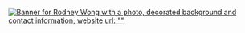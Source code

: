 <a href='""' target="_blank"><img src='https://github.com/SranangMang1/my-portfolio/blob/main/web-app/public/images/CoffeeCupBackgroundBanner.png?raw=true' alt='Banner for Rodney Wong with a photo, decorated background and contact information, website url: ""' /></a>
